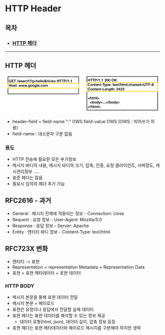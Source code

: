 # HTTP Header

## 목차

- ### [HTTP 헤더](#HTTP-헤더)




---

## HTTP 헤더  

![header](images/header1.png)

- header-field = field-name ":" OWS field-value OWS (OWS : 띄어쓰기 허용)
- field-name : 대소문자 구문 없음

### 용도
- HTTP 전송에 필요한 모든 부가정보
- 메시지 바디의 내용, 메시지 바디의 크기, 압축, 인증, 요청 클라이언트, 서버정도, 캐시관리정보 .....
- 표준 헤더는 많음
- 필요시 임의의 헤더 추가 가능

## RFC2616 - 과거
- General : 메시지 전체에 적용되는 정보 - Connection: close
- Request : 요청 정보 - User-Agent: Mozilla/5.0
- Response : 응답 정보 - Server: Apache
- Entity : 엔티티 바디 정보 - Content-Type: text/html

## RFC723X 변화
- 엔티티 -> 표현
- Representation = representation Metadata + Representation Data
- 표현 = 표현 메타데이터 + 포현 데이터

### HTTP BODY
- 메시지 본문을 통해 표현 데이터 전달
- 메시지 본문 = 페이로드
- 표현은 요청이나 응답에서 전달할 실제 데이터
- 표현 헤더는 표현 데이터를 해석할 수 있는 정보 제공
  - 데이터 유형(html, json), 데이터 길이, 압축 정보 등등
- 표현 헤더는 표현 메타데이터와 페이로드 메시지를 구분해야 하지만 생략
